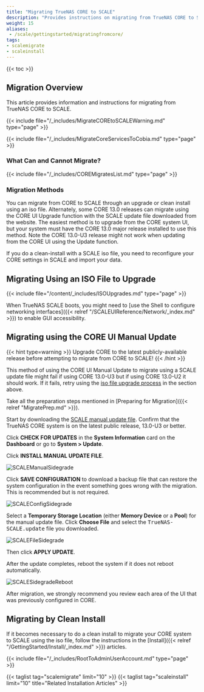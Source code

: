 ```yaml
---
title: "Migrating TrueNAS CORE to SCALE"
description: "Provides instructions on migrating from TrueNAS CORE to SCALE. Migration methods include using an ISO file or a manual update file."
weight: 15
aliases:
 - /scale/gettingstarted/migratingfromcore/
tags:
- scalemigrate
- scaleinstall
---
```


{{< toc >}}

## Migration Overview

This article provides information and instructions for migrating from TrueNAS CORE to SCALE.

{{< include file="/_includes/MigrateCOREtoSCALEWarning.md" type="page" >}}

{{< include file="/_includes/MigrateCoreServicesToCobia.md" type="page" >}}

### What Can and Cannot Migrate?

{{< include file="/_includes/COREMigratesList.md" type="page" >}}

### Migration Methods
You can migrate from CORE to SCALE through an upgrade or clean install using an <file>iso</file> file.
Alternately, some CORE 13.0 releases can migrate using the CORE UI Upgrade function with the SCALE update file downloaded from the website.
The easiest method is to upgrade from the CORE system UI, but your system must have the CORE 13.0 major release installed to use this method.
Note the CORE 13.0-U3 release might not work when updating from the CORE UI using the Update function.

If you do a clean-install with a SCALE <file>iso</file> file, you need to reconfigure your CORE settings in SCALE and import your data.

## Migrating Using an ISO File to Upgrade

{{< include file="/content/_includes/ISOUpgrades.md" type="page" >}}

When TrueNAS SCALE boots, you might need to [use the Shell to configure networking interfaces]({{< relref "/SCALEUIReference/Network/_index.md" >}}) to enable GUI accessibility.

## Migrating using the CORE UI Manual Update 

{{< hint type=warning >}}
Upgrade CORE to the latest publicly-available release before attempting to migrate from CORE to SCALE!
{{< /hint >}}

This method of using the CORE UI Manual Update to migrate using a SCALE update file might fail if using CORE 13.0-U3 but if using CORE 13.0-U2 it should work. 
If it fails, retry using the [iso file upgrade process](#migrating-using-an-iso-file-to-upgrade) in the section above.

Take all the preparation steps mentioned in [Preparing for Migration]({{< relref "MigratePrep.md" >}}).

Start by downloading the [SCALE manual update file](https://www.truenas.com/download-truenas-scale/).
Confirm that the TrueNAS CORE system is on the latest public release, 13.0-U3 or better.

Click **CHECK FOR UPDATES** in the **System Information** card on the **Dashboard** or go to **System > Update**.

Click **INSTALL MANUAL UPDATE FILE**.

![SCALEManualSidegrade](/images/SCALE/SidegeadeInstallManualUpdate.png "Install the Manual Upgrade")

Click **SAVE CONFIGURATION** to download a backup file that can restore the system configuration in the event something goes wrong with the migration.
This is recommended but is not required.

![SCALEConfigSidegrade](/images/SCALE/SidegradeSaveConfig.png "Save the Config file")

Select a **Temporary Storage Location** (either **Memory Device** or a **Pool**) for the manual update file.
Click **Choose File** and select the <kbd>TrueNAS-SCALE.update</kbd> file you downloaded.

![SCALEFileSidegrade](/images/SCALE/SidegradeSetInstallFile.png "Settings for the Manual Upgrade")

Then click **APPLY UPDATE**.
  
After the update completes, reboot the system if it does not reboot automatically.

![SCALESidegradeReboot](/images/SCALE/SidegradeRestart.png  "Reboot to Finish")

After migration, we strongly recommend you review each area of the UI that was previously configured in CORE.

## Migrating by Clean Install

If it becomes necessary to do a clean install to migrate your CORE system to SCALE using the <file>iso</file> file, follow the instructions in the [Install]({{< relref "/GettingStarted/Install/_index.md" >}}) articles.

{{< include file="/_includes/RootToAdminUserAccount.md" type="page" >}}

{{< taglist tag="scalemigrate" limit="10" >}}
{{< taglist tag="scaleinstall" limit="10" title="Related Installation Articles" >}}
